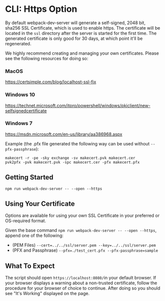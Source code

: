 # CLI: Https Option

By default webpack-dev-server will generate a self-signed, 2048 bit, sha256 SSL
Certificate, which is used to enable https. The certificate will be located in the
`ssl` directory after the server is started for the first time. The generated
certificate is only good for 30 days, at which point it'll be regenerated.

We highly recommend creating and managing your own certificates. Please see the
following resources for doing so:

### MacOS

https://certsimple.com/blog/localhost-ssl-fix

### Windows 10

https://technet.microsoft.com/itpro/powershell/windows/pkiclient/new-selfsignedcertificate

### Windows 7

https://msdn.microsoft.com/en-us/library/aa386968.aspx

Example (the .pfx file generated the following way can be used without `--pfx-passphrase`):

```
makecert -r -pe -sky exchange -sv makecert.pvk makecert.cer
pvk2pfx -pvk makecert.pvk -spc makecert.cer -pfx makecert.pfx
```

## Getting Started

```shell
npm run webpack-dev-server -- --open --https
```

## Using Your Certificate

Options are available for using your own SSL Certificate in your preferred or
OS-required format.

Given the base command `npm run webpack-dev-server -- --open --https`, append
one of the following:

- (PEM Files) `--cert=../../ssl/server.pem --key=../../ssl/server.pem`
- (PFX and Passphrase) `--pfx=./test_cert.pfx --pfx-passphrase=sample`

## What To Expect

The script should open `https://localhost:8080/`in your default browser. If your
browser displays a warning about a non-trusted certificate, follow the procedure
for your browser of choice to continue. After doing so you should see "It's Working"
displayed on the page.
